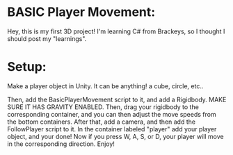 # BASIC Player Movement:
Hey, this is my first 3D project! I'm learning C# from Brackeys, so I thought I should post my "learnings".
# Setup:
Make a player object in Unity. It    can be anything! a cube, circle,      etc.. 

Then, add the BasicPlayerMovement  script to it, and add a Rigidbody.   MAKE SURE IT HAS GRAVITY ENABLED.  Then, drag your rigidbody to the corresponding container, and you can then adjust the move speeds from the bottom containers. After that, add a camera, and then add the FollowPlayer script to it. In the container labeled "player" add your player object, and your done! Now if you press W, A, S, or D, your player will move in the corresponding direction. Enjoy!
